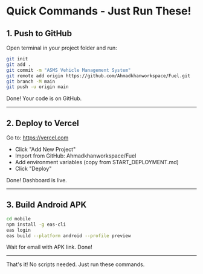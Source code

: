 # Quick Commands - Just Run These!

## 1. Push to GitHub

Open terminal in your project folder and run:

```bash
git init
git add .
git commit -m "ASMS Vehicle Management System"
git remote add origin https://github.com/Ahmadkhanworkspace/Fuel.git
git branch -M main
git push -u origin main
```

Done! Your code is on GitHub.

---

## 2. Deploy to Vercel

Go to: https://vercel.com
- Click "Add New Project"
- Import from GitHub: Ahmadkhanworkspace/Fuel
- Add environment variables (copy from START_DEPLOYMENT.md)
- Click "Deploy"

Done! Dashboard is live.

---

## 3. Build Android APK

```bash
cd mobile
npm install -g eas-cli
eas login
eas build --platform android --profile preview
```

Wait for email with APK link. Done!

---

That's it! No scripts needed. Just run these commands.

